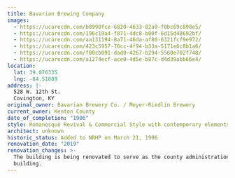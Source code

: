 ```yaml
---
title: Bavarian Brewing Company
images:
  - https://ucarecdn.com/b8990fce-6820-4633-82a9-f0bc69c898e5/
  - https://ucarecdn.com/196c19a4-f871-4dc8-b00f-6d15d48692bf/
  - https://ucarecdn.com/aa131194-8a71-46da-af80-6321fcf9e972/
  - https://ucarecdn.com/423c5957-76cc-4f94-b33a-5171e6c8b1a6/
  - https://ucarecdn.com/f00cb091-dad0-4267-b294-5560e702f748/
  - https://ucarecdn.com/a1274ecf-ace0-4d5e-b87c-d4d39abb66e4/
location:
  lat: 39.076335
  lng: -84.51809
address: |-
  528 W. 12th St.
  Covington, KY
original_owner: Bavarian Brewery Co. / Meyer-Riedlin Brewery
current_owner: Kenton County
date_of_completion: "1906"
style: Romanesque Revival & Commercial Style with contemporary elements
architect: unknown
historic_status: Added to NRHP on March 21, 1996
renovation_date: "2019"
renovation_changes: >-
  The building is being renovated to serve as the county administration
  building.
---
```

